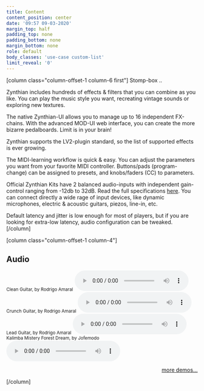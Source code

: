 ```yaml
---
title: Content
content_position: center
date: '09:57 09-03-2020'
margin_top: half
padding_top: none
padding_bottom: none
margin_bottom: none
role: default
body_classes: 'use-case custom-list'
limit_reveal: '0'
---
```


[column class="column-offset-1 column-6 first"]
Stomp-box ..

Zynthian includes hundreds of effects & filters that you can combine as you like. You can play the music style you want, recreating vintage sounds or exploring new textures. 

The native Zynthian-UI allows you to manage up to 16 independent FX-chains. With the advanced MOD-UI web interface, you can create the more bizarre pedalboards. Limit is in your brain!

Zynthian supports the LV2-plugin standard, so the list of supported effects is ever growing.

The MIDI-learning workflow is quick & easy. You can adjust the parameters you want from your favorite MIDI controller. Buttons/pads (program-change) can be assigned to presets, and knobs/faders (CC) to parameters.

Official Zynthian Kits have 2 balanced audio-inputs with independent gain-control ranging from -12db to 32dB. Read the full specifications [here](/technical-specifications). You can connect directly a wide rage of input devices, like dynamic microphones, electric & acoustic guitars, piezos, line-in, etc.

Default latency and jitter is low enough for most of players, but if you are looking for extra-low latency, audio configuration can be tweaked.
[/column]

[column class="column-offset-1 column-4"]
## Audio
<small>Clean Guitar, by Rodrigo Amaral</small>
![CleanGuitarByRodrigoAmaral.mp3](CleanGuitarByRodrigoAmaral.mp3?preload=metadata)
<small>Crunch Guitar, by Rodrigo Amaral</small>
![CrunchGuitarByRodrigoAmaral.mp3](CrunchGuitarByRodrigoAmaral.mp3?preload=metadata)
<small>Lead Guitar, by Rodrigo Amaral</small>
![LeadGuitarByRodrigoAmaral.mp3](LeadGuitarByRodrigoAmaral.mp3?preload=metadata)
<small>Kalimba Mistery Forest Dream, by Jofemodo</small>
![ElectroKalimbaMisteryForestDreamByJofemodo.mp3](ElectroKalimbaMisteryForestDreamByJofemodo.mp3?preload=metadata)
<br>
<p align="right">
 <a href="https://wiki.zynthian.org/index.php/Zynthian_Sound_Demos" target="_blank">more demos...</a>
</p>
[/column]
